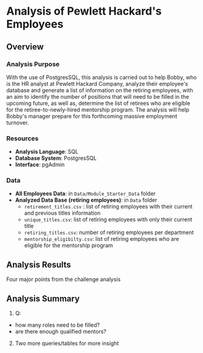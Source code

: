 # Analysis of Pewlett Hackard's Employees

## Overview
### Analysis Purpose 
With the use of PostgresSQL, this analysis is carried out to help Bobby, who is the HR analyst at Pewlett Hackard Company, analyze their employee's database and generate a list of information on the retiring employees, with an aim to identify the number of positions that will need to be filled in the upcoming future, as well as, determine the list of retirees who are eligible for the retiree-to-newly-hired mentorship program. The analysis will help Bobby's manager prepare for this forthcoming massive employment turnover. 

### Resources 
+ **Analysis Language**: SQL
+ **Database System**: PostgresSQL
+ **Interface**: pgAdmin
### Data
+ **All Employees Data**: in `Data/Module_Starter_Data` folder
+ **Analyzed Data Base (retiring employees)**: in `Data` folder
	+ `retirement_titles.csv` : list of retiring employees with their current and previous titles information
	+ `unique_titles.csv`: list of retiring employees with only their current title
	+ `retiring_titles.csv`: number of retiring employees per department
	+ `mentorship_eligibilty.csv`: list of retiring employees who are eligible for the mentorship program

## Analysis Results
Four major points from the challenge analysis

## Analysis Summary
1) Q:
  - how many roles need to be filled?
  - are there enough qualified mentors?

2) Two more queries/tables for more insight
